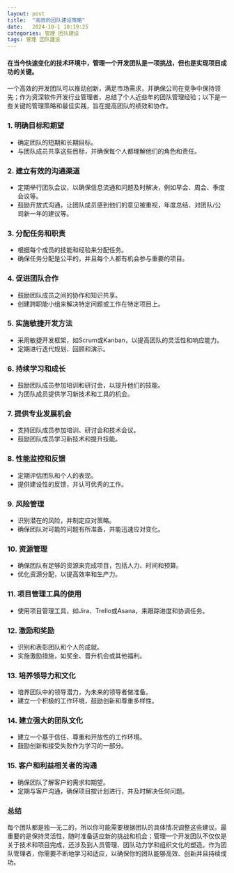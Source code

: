 ```yaml
---
layout: post
title:  "高效的团队建设策略"
date:   2024-10-1 10:19:25
categories: 管理 团队建设
tags: 管理 团队建设
---
```

#### 在当今快速变化的技术环境中，管理一个开发团队是一项挑战，但也是实现项目成功的关键。

一个高效的开发团队可以推动创新，满足市场需求，并确保公司在竞争中保持领先；作为资深软件开发行业管理者，总结了个人近些年的团队管理经验；以下是一些关键的管理策略和最佳实践，旨在提高团队的绩效和协作。

### 1. 明确目标和期望

- 确定团队的短期和长期目标。
- 与团队成员共享这些目标，并确保每个人都理解他们的角色和责任。

### 2. 建立有效的沟通渠道

- 定期举行团队会议，以确保信息流通和问题及时解决，例如早会、周会、季度会议等。
- 鼓励开放式沟通，让团队成员感到他们的意见被重视，年度总结、对团队/公司新一年的建议等。

### 3. 分配任务和职责

- 根据每个成员的技能和经验来分配任务。
- 确保任务分配是公平的，并且每个人都有机会参与重要的项目。

### 4. 促进团队合作
   
- 鼓励团队成员之间的协作和知识共享。
- 创建跨职能小组来解决特定问题或工作在特定项目上。

### 5. 实施敏捷开发方法

- 采用敏捷开发框架，如Scrum或Kanban，以提高团队的灵活性和响应能力。
- 定期进行迭代规划、回顾和演示。

### 6. 持续学习和成长

- 鼓励团队成员参加培训和研讨会，以提升他们的技能。
- 为团队成员提供学习新技术和工具的机会。
   
### 7. 提供专业发展机会

- 支持团队成员参加培训、研讨会和技术会议。
- 鼓励团队成员学习新技术和提升技能。

### 8. 性能监控和反馈

- 定期评估团队和个人的表现。
- 提供建设性的反馈，并认可优秀的工作。

### 9. 风险管理

- 识别潜在的风险，并制定应对策略。
- 确保团队对可能的问题有所准备，并能迅速应对变化。

### 10. 资源管理

- 确保团队有足够的资源来完成项目，包括人力、时间和预算。
- 优化资源分配，以提高效率和生产力。

### 11. 项目管理工具的使用

- 使用项目管理工具，如Jira、Trello或Asana，来跟踪进度和协调任务。
    
### 12. 激励和奖励

- 识别和表彰团队和个人的成就。
- 实施激励措施，如奖金、晋升机会或其他福利。
    
### 13. 培养领导力和文化

- 培养团队中的领导潜力，为未来的领导者做准备。
- 建立一个积极的工作环境，鼓励创新和尊重多样性。

### 14. 建立强大的团队文化

- 建立一个基于信任、尊重和开放性的工作环境。
- 鼓励创新和接受失败作为学习的一部分。
    
### 15. 客户和利益相关者的沟通

- 确保团队了解客户的需求和期望。
- 定期与客户沟通，确保项目按计划进行，并及时解决任何问题。

### 总结

每个团队都是独一无二的，所以你可能需要根据团队的具体情况调整这些建议。最重要的是保持灵活性，随时准备适应新的挑战和机会；管理一个开发团队不仅仅是关于技术和项目完成，还涉及到人员管理、团队动力学和组织文化的塑造。作为团队管理者，你需要不断地学习和适应，以确保你的团队能够高效、创新并且持续成功。
